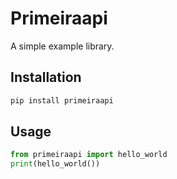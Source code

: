 # Primeiraapi
A simple example library.
## Installation
```sh
pip install primeiraapi
```
## Usage
```python
from primeiraapi import hello_world
print(hello_world())
```
